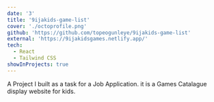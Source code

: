 ```yaml
---
date: '3'
title: '9ijakids-game-list'
cover: './octoprofile.png'
github: 'https://github.com/topeogunleye/9ijakids-game-list'
external: 'https://9ijakidsgames.netlify.app/'
tech:
  - React
  - Tailwind CSS
showInProjects: true
---
```


A Project I built as a task for a Job Application. it is a Games Catalague display website for  kids.
